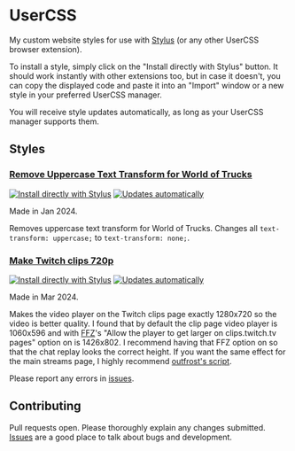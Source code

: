 # UserCSS

My custom website styles for use with [Stylus](https://github.com/openstyles/stylus) (or any other UserCSS browser extension).

To install a style, simply click on the "Install directly with Stylus" button. It should work instantly with other extensions too, but in case it doesn't, you can copy the displayed code and paste it into an "Import" window or a new style in your preferred UserCSS manager.

You will receive style updates automatically, as long as your UserCSS manager supports them.

## Styles
### [Remove Uppercase Text Transform for World of Trucks](remove-uppercase-text-transform-for-wot.user.css)

[![Install directly with Stylus](https://img.shields.io/badge/Install%20directly%20with-Stylus-00adad.svg)](https://raw.githubusercontent.com/SpeedyFolf/usercss/master/remove-uppercase-text-transform-for-wot.user.css) [![Updates automatically](https://img.shields.io/badge/updates-automatically-882288.svg)](https://raw.githubusercontent.com/SpeedyFolf/usercss/master/remove-uppercase-text-transform-for-wot.user.css)

Made in Jan 2024.

Removes uppercase text transform for World of Trucks. Changes all `text-transform: uppercase;` to `text-transform: none;`.

### [Make Twitch clips 720p](make-twitch-clips-720p.user.css)

[![Install directly with Stylus](https://img.shields.io/badge/Install%20directly%20with-Stylus-00adad.svg)](https://raw.githubusercontent.com/SpeedyFolf/usercss/master/make-twitch-clips-720p.user.css) [![Updates automatically](https://img.shields.io/badge/updates-automatically-882288.svg)](https://raw.githubusercontent.com/SpeedyFolf/usercss/master/make-twitch-clips-720p.user.css)

Made in Mar 2024.

Makes the video player on the Twitch clips page exactly 1280x720 so the video is better quality. I found that by default the clip page video player is 1060x596 and with [FFZ](https://www.frankerfacez.com)'s "Allow the player to get larger on clips.twitch.tv pages" option on is 1426x802. I recommend having that FFZ option on so that the chat replay looks the correct height. If you want the same effect for the main streams page, I highly recommend [outfrost's script](https://github.com/outfrost/usercss?tab=readme-ov-file#twitch-player-resolution-fix).

Please report any errors in [issues](https://github.com/SpeedyFolf/usercss/issues).

## Contributing

Pull requests open. Please thoroughly explain any changes submitted. [Issues](https://github.com/SpeedyFolf/usercss/issues) are a good place to talk about bugs and development.
